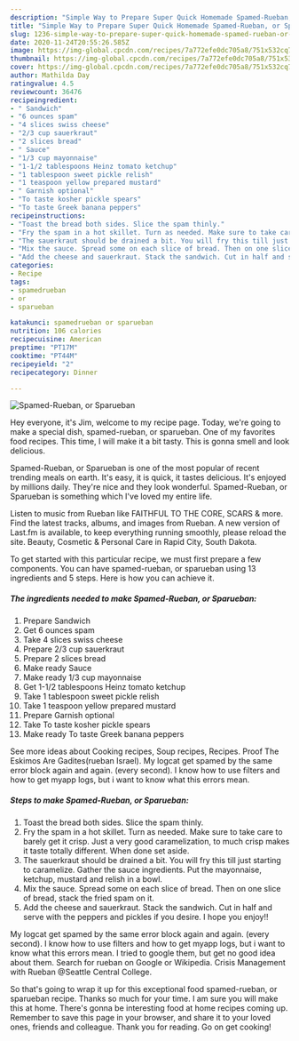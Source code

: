 ```yaml
---
description: "Simple Way to Prepare Super Quick Homemade Spamed-Rueban, or Sparueban"
title: "Simple Way to Prepare Super Quick Homemade Spamed-Rueban, or Sparueban"
slug: 1236-simple-way-to-prepare-super-quick-homemade-spamed-rueban-or-sparueban
date: 2020-11-24T20:55:26.585Z
image: https://img-global.cpcdn.com/recipes/7a772efe0dc705a8/751x532cq70/spamed-rueban-or-sparueban-recipe-main-photo.jpg
thumbnail: https://img-global.cpcdn.com/recipes/7a772efe0dc705a8/751x532cq70/spamed-rueban-or-sparueban-recipe-main-photo.jpg
cover: https://img-global.cpcdn.com/recipes/7a772efe0dc705a8/751x532cq70/spamed-rueban-or-sparueban-recipe-main-photo.jpg
author: Mathilda Day
ratingvalue: 4.5
reviewcount: 36476
recipeingredient:
- " Sandwich"
- "6 ounces spam"
- "4 slices swiss cheese"
- "2/3 cup sauerkraut"
- "2 slices bread"
- " Sauce"
- "1/3 cup mayonnaise"
- "1-1/2 tablespoons Heinz tomato ketchup"
- "1 tablespoon sweet pickle relish"
- "1 teaspoon yellow prepared mustard"
- " Garnish optional"
- "To taste kosher pickle spears"
- "To taste Greek banana peppers"
recipeinstructions:
- "Toast the bread both sides. Slice the spam thinly."
- "Fry the spam in a hot skillet. Turn as needed. Make sure to take care to barely get it crisp. Just a very good caramelization, to much crisp makes it taste totally different. When done set aside."
- "The sauerkraut should be drained a bit. You will fry this till just starting to caramelize. Gather the sauce ingredients. Put the mayonnaise, ketchup, mustard and relish in a bowl."
- "Mix the sauce. Spread some on each slice of bread. Then on one slice of bread, stack the fried spam on it."
- "Add the cheese and sauerkraut. Stack the sandwich. Cut in half and serve with the peppers and pickles if you desire. I hope you enjoy!!"
categories:
- Recipe
tags:
- spamedrueban
- or
- sparueban

katakunci: spamedrueban or sparueban 
nutrition: 106 calories
recipecuisine: American
preptime: "PT17M"
cooktime: "PT44M"
recipeyield: "2"
recipecategory: Dinner

---
```



![Spamed-Rueban, or Sparueban](https://img-global.cpcdn.com/recipes/7a772efe0dc705a8/751x532cq70/spamed-rueban-or-sparueban-recipe-main-photo.jpg)

Hey everyone, it's Jim, welcome to my recipe page. Today, we're going to make a special dish, spamed-rueban, or sparueban. One of my favorites food recipes. This time, I will make it a bit tasty. This is gonna smell and look delicious.

Spamed-Rueban, or Sparueban is one of the most popular of recent trending meals on earth. It's easy, it is quick, it tastes delicious. It's enjoyed by millions daily. They're nice and they look wonderful. Spamed-Rueban, or Sparueban is something which I've loved my entire life.

Listen to music from Rueban like FAITHFUL TO THE CORE, SCARS &amp; more. Find the latest tracks, albums, and images from Rueban. A new version of Last.fm is available, to keep everything running smoothly, please reload the site. Beauty, Cosmetic &amp; Personal Care in Rapid City, South Dakota.


To get started with this particular recipe, we must first prepare a few components. You can have spamed-rueban, or sparueban using 13 ingredients and 5 steps. Here is how you can achieve it.

<!--inarticleads1-->

##### The ingredients needed to make Spamed-Rueban, or Sparueban:

1. Prepare  Sandwich
1. Get 6 ounces spam
1. Take 4 slices swiss cheese
1. Prepare 2/3 cup sauerkraut
1. Prepare 2 slices bread
1. Make ready  Sauce
1. Make ready 1/3 cup mayonnaise
1. Get 1-1/2 tablespoons Heinz tomato ketchup
1. Take 1 tablespoon sweet pickle relish
1. Take 1 teaspoon yellow prepared mustard
1. Prepare  Garnish optional
1. Take To taste kosher pickle spears
1. Make ready To taste Greek banana peppers


See more ideas about Cooking recipes, Soup recipes, Recipes. Proof The Eskimos Are Gadites(rueban Israel). My logcat get spamed by the same error block again and again. (every second). I know how to use filters and how to get myapp logs, but i want to know what this errors mean. 

<!--inarticleads2-->

##### Steps to make Spamed-Rueban, or Sparueban:

1. Toast the bread both sides. Slice the spam thinly.
1. Fry the spam in a hot skillet. Turn as needed. Make sure to take care to barely get it crisp. Just a very good caramelization, to much crisp makes it taste totally different. When done set aside.
1. The sauerkraut should be drained a bit. You will fry this till just starting to caramelize. Gather the sauce ingredients. Put the mayonnaise, ketchup, mustard and relish in a bowl.
1. Mix the sauce. Spread some on each slice of bread. Then on one slice of bread, stack the fried spam on it.
1. Add the cheese and sauerkraut. Stack the sandwich. Cut in half and serve with the peppers and pickles if you desire. I hope you enjoy!!


My logcat get spamed by the same error block again and again. (every second). I know how to use filters and how to get myapp logs, but i want to know what this errors mean. I tried to google them, but get no good idea about them. Search for rueban on Google or Wikipedia. Crisis Management with Rueban @Seattle Central College. 

So that's going to wrap it up for this exceptional food spamed-rueban, or sparueban recipe. Thanks so much for your time. I am sure you will make this at home. There's gonna be interesting food at home recipes coming up. Remember to save this page in your browser, and share it to your loved ones, friends and colleague. Thank you for reading. Go on get cooking!
